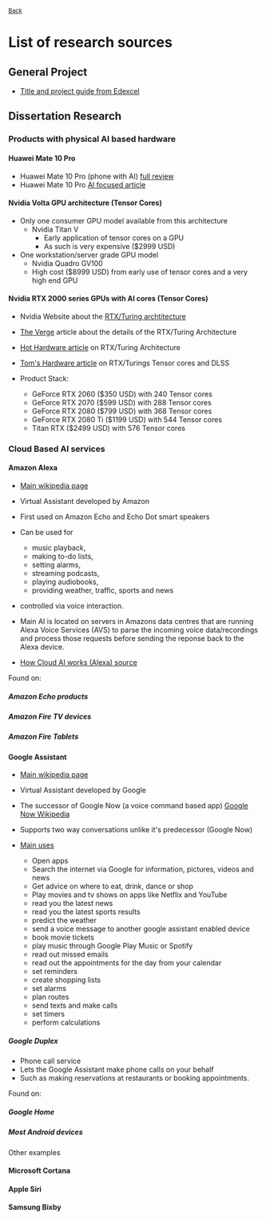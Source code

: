 <sup> [Back](../EPQ) </sup>
# List of research sources
## General Project
* [Title and project guide from Edexcel](http://www.bluecoatschool.com/_files/C8C143E9E25CD6FDE6CC82D49B08E33E.pdf)
## Dissertation Research

### Products with physical AI based hardware

#### Huawei Mate 10 Pro
* Huawei Mate 10 Pro (phone with AI) [full review](https://www.forbes.com/sites/bensin/2017/10/30/huawei-mate-10-pro-review-an-a-i-phone-that-grows-on-you/#491fecde6520)
* Huawei Mate 10 Pro [AI focused article](https://www.forbes.com/sites/bensin/2017/10/16/huawei-mate-10-pro-hands-on-intelligent-phone-takes-aims-at-iphone-x/#4fc0c95262d4)

#### Nvidia Volta GPU architecture (Tensor Cores)
* Only one consumer GPU model available from this architecture
  * Nvidia Titan V
    * Early application of tensor cores on a GPU
    * As such is very expensive ($2999 USD)
* One workstation/server grade GPU model
  * Nvidia Quadro GV100
   * High cost ($8999 USD) from early use of tensor cores and a very high end GPU

#### Nvidia RTX 2000 series GPUs with AI cores (Tensor Cores)
* Nvidia Website about the [RTX/Turing archtitecture](https://www.nvidia.com/en-us/design-visualization/technologies/rtx/)
* [The Verge](https://www.theverge.com/2018/9/14/17854230/nvidia-rtx-2080-turing-architecture-specs-platform) article about the details of the RTX/Turing Architecture
* [Hot Hardware article](https://hothardware.com/news/nvidia-geforce-rtx-2080-performance-and-dlss) on RTX/Turing Architecture
* [Tom's Hardware article](https://www.tomshardware.com/reviews/nvidia-turing-gpu-architecture-explored,5801-5.html) on RTX/Turings Tensor cores and DLSS

* Product Stack:
  * GeForce RTX 2060 ($350 USD) with 240 Tensor cores
  * GeForce RTX 2070 ($599 USD) with 288 Tensor cores
  * GeForce RTX 2080 ($799 USD) with 368 Tensor cores
  * GeForce RTX 2080 Ti ($1199 USD) with 544 Tensor cores
  * Titan RTX ($2499 USD) with 576 Tensor cores


### Cloud Based AI services

#### Amazon Alexa
* [Main wikipedia page](https://en.wikipedia.org/wiki/Amazon_Alexa)

* Virtual Assistant developed by Amazon
* First used on Amazon Echo and Echo Dot smart speakers
* Can be used for
  * music playback,
  * making to-do lists,
  * setting alarms,
  * streaming podcasts,
  * playing audiobooks,
  * providing weather, traffic, sports and news
* controlled via voice interaction.

* Main AI is located on servers in Amazons data centres that are running Alexa Voice Services (AVS) to parse the incoming voice data/recordings and process those requests before sending the reponse back to the Alexa device.
* [How Cloud AI works (Alexa) source](https://www.forbes.com/sites/bernardmarr/2018/10/05/how-does-amazons-alexa-really-work/#4bed8d61937f)

Found on:
##### Amazon Echo products
##### Amazon Fire TV devices
##### Amazon Fire Tablets

#### Google Assistant
* [Main wikipedia page](https://en.wikipedia.org/wiki/Google_Assistant)

* Virtual Assistant developed by Google
* The successor of Google Now (a voice command based app) [Google Now Wikipedia]("https://en.wikipedia.org/wiki/Google_Now")
* Supports two way conversations unlike it's predecessor (Google Now)
* [Main uses]("https://www.tomsguide.com/us/pictures-story/917-best-google-assistant-features.html#s30")
  * Open apps
  * Search the internet via Google for information, pictures, videos and news
  * Get advice on where to eat, drink, dance or shop
  * Play movies and tv shows on apps like Netflix and YouTube
  * read you the latest news
  * read you the latest sports results
  * predict the weather
  * send a voice message to another google assistant enabled device
  * book movie tickets
  * play music through Google Play Music or Spotify
  * read out missed emails
  * read out the appointments for the day from your calendar
  * set reminders
  * create shopping lists
  * set alarms
  * plan routes
  * send texts and make calls
  * set timers
  * perform calculations

##### Google Duplex
* Phone call service
* Lets the Google Assistant make phone calls on your behalf
* Such as making reservations at restaurants or booking appointments.


Found on:
##### Google Home
##### Most Android devices

Other examples
#### Microsoft Cortana
#### Apple Siri
#### Samsung Bixby
